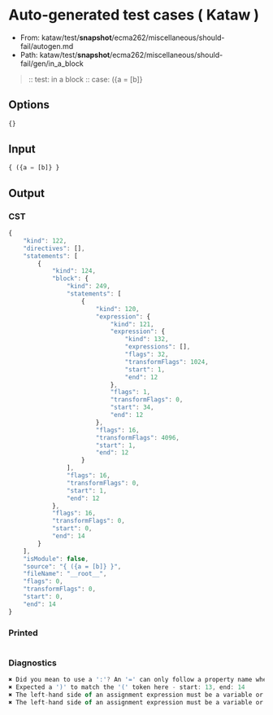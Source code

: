 # Auto-generated test cases ( Kataw )
- From: kataw/test/__snapshot__/ecma262/miscellaneous/should-fail/autogen.md
- Path: kataw/test/__snapshot__/ecma262/miscellaneous/should-fail/gen/in_a_block
> :: test: in a block
> :: case: ({a = [b]}
## Options

`````js
{}
`````
## Input

`````js
{ ({a = [b]} }
`````
## Output

### CST

```javascript
{
    "kind": 122,
    "directives": [],
    "statements": [
        {
            "kind": 124,
            "block": {
                "kind": 249,
                "statements": [
                    {
                        "kind": 120,
                        "expression": {
                            "kind": 121,
                            "expression": {
                                "kind": 132,
                                "expressions": [],
                                "flags": 32,
                                "transformFlags": 1024,
                                "start": 1,
                                "end": 12
                            },
                            "flags": 1,
                            "transformFlags": 0,
                            "start": 34,
                            "end": 12
                        },
                        "flags": 16,
                        "transformFlags": 4096,
                        "start": 1,
                        "end": 12
                    }
                ],
                "flags": 16,
                "transformFlags": 0,
                "start": 1,
                "end": 12
            },
            "flags": 16,
            "transformFlags": 0,
            "start": 0,
            "end": 14
        }
    ],
    "isModule": false,
    "source": "{ ({a = [b]} }",
    "fileName": "__root__",
    "flags": 0,
    "transformFlags": 0,
    "start": 0,
    "end": 14
}
```

### Printed

```javascript

```

### Diagnostics

```javascript
✖ Did you mean to use a ':'? An '=' can only follow a property name when the containing object literal is part of a destructuring - start: 12, end: 14
✖ Expected a ')' to match the '(' token here - start: 13, end: 14
✖ The left-hand side of an assignment expression must be a variable or a property access - start: 12, end: 14
✖ The left-hand side of an assignment expression must be a variable or a property access - start: 12, end: 14

```

